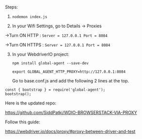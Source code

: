 Steps:

1. ```nodemon index.js```

2. In your Wifi Settings, go to Details -> Proxies 

->Turn ON HTTP : ```Server = 127.0.0.1 Port = 8084```

->Turn ON HTTPS : ```Server = 127.0.0.1 Port = 8084```

3. In your WebdriverIO project:

    ``` 
    npm install global-agent --save-dev 
    
    export GLOBAL_AGENT_HTTP_PROXY=http://127.0.0.1:8084
    ```

    Go to base.conf.js and add the following 2 lines at the top.
```
const { bootstrap } = require('global-agent');
bootstrap();
```
Here is the updated repo:

https://github.com/SiddPatki/WDIO-BROWSERSTACK-VIA-PROXY

Follow this guide: 

https://webdriver.io/docs/proxy/#proxy-between-driver-and-test